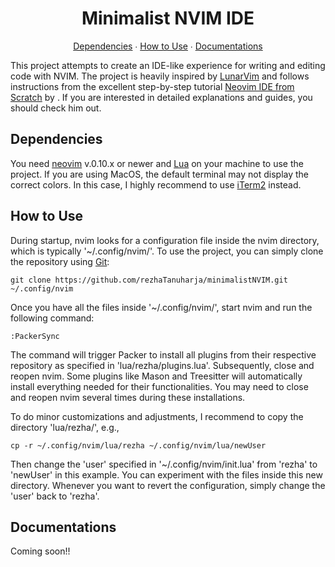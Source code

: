 <div align="center">
    <h1>
        Minimalist NVIM IDE
    </h1>
    <p>
        <a href="#dependencies">Dependencies</a>
        ∙
        <a href="#instructions">How to Use</a>
        ∙
        <a href="#documentations">Documentations</a>
    </p>
    <p align="left">
        This project attempts to create an IDE-like experience for writing and editing code with NVIM.
        The project is heavily inspired by <a href="https://github.com/LunarVim">LunarVim</a> and follows instructions from the excellent step-by-step tutorial <a href="https://www.youtu.be/ctH-a-1eUME?si=mAsw4Qno6kmIIuQy">Neovim IDE from Scratch</a> by <a href="https://www.christatmachine.com"></a>.
        If you are interested in detailed explanations and guides, you should check him out.
    </p>
</div>

<div id="dependencies">
    <h2>
        Dependencies
    </h2>
    <p>
        You need <a href="https://neovim.io">neovim</a> v.0.10.x or newer and <a href="https://www.lua.org">Lua</a> on your machine to use the project.
        If you are using MacOS, the default terminal may not display the correct colors.
        In this case, I highly recommend to use <a href="https://iterm2.com">iTerm2</a> instead.
    </p>
</div>

<div id="instructions">
    <h2>
        How to Use
    </h2>
    <p>
        During startup, nvim looks for a configuration file inside the nvim directory, which is typically '~/.config/nvim/'.
        To use the project, you can simply clone the repository using <a href="https://git-scm.com">Git</a>:
    </p>
    <pre><code class="language-bash"><!--
    -->git clone https://github.com/rezhaTanuharja/minimalistNVIM.git ~/.config/nvim<!--
    --></code></pre>
    <p>
        Once you have all the files inside '~/.config/nvim/', start nvim and run the following command:
    </p>
    <pre><code class="language-bash"><!--
    -->:PackerSync<!--
    --></code></pre>
    <p>
        The command will trigger Packer to install all plugins from their respective repository as specified in 'lua/rezha/plugins.lua'.
        Subsequently, close and reopen nvim.
        Some plugins like Mason and Treesitter will automatically install everything needed for their functionalities.
        You may need to close and reopen nvim several times during these installations.
    </p>
    <p>
        To do minor customizations and adjustments, I recommend to copy the directory 'lua/rezha/', e.g.,
    </p>
    <pre><code class="language-bash"><!--
    -->cp -r ~/.config/nvim/lua/rezha ~/.config/nvim/lua/newUser<!--
    --></code></pre>
    <p>
        Then change the 'user' specified in '~/.config/nvim/init.lua' from 'rezha' to 'newUser' in this example.
        You can experiment with the files inside this new directory.
        Whenever you want to revert the configuration, simply change the 'user' back to 'rezha'.
    </p>
</div>

<div id="documentations">
    <h2>
        Documentations
    </h2>
    <p>
        Coming soon!!
    </p>
</div>
